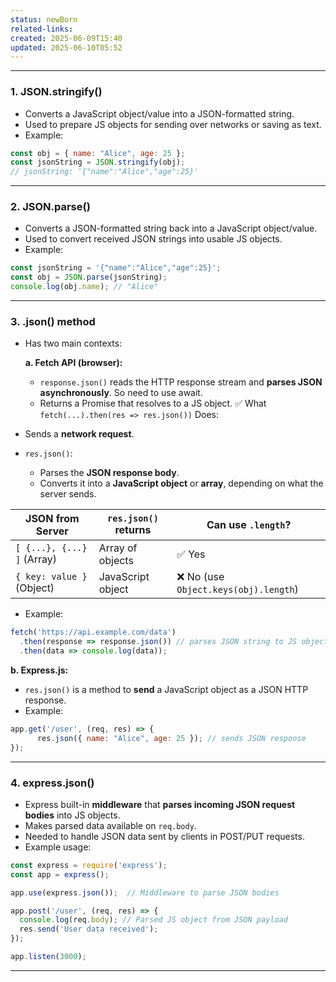 ```yaml
---
status: newBorn
related-links: 
created: 2025-06-09T15:40
updated: 2025-06-10T05:52
---
```

---

### 1. JSON.stringify()

- Converts a JavaScript object/value into a JSON-formatted string.
- Used to prepare JS objects for sending over networks or saving as text.
- Example:

```js
const obj = { name: "Alice", age: 25 };
const jsonString = JSON.stringify(obj); 
// jsonString: '{"name":"Alice","age":25}'
```

---

### 2. JSON.parse()

- Converts a JSON-formatted string back into a JavaScript object/value.
- Used to convert received JSON strings into usable JS objects.
- Example:

```js
const jsonString = '{"name":"Alice","age":25}';
const obj = JSON.parse(jsonString);
console.log(obj.name); // "Alice"
```

---

### 3. .json() method

- Has two main contexts:

  **a. Fetch API (browser):**

  - `response.json()` reads the HTTP response stream and **parses JSON asynchronously**. So need to use await.
  - Returns a Promise that resolves to a JS object.
✅ What `fetch(...).then(res => res.json())` Does:
- Sends a **network request**.
- `res.json()`:
    - Parses the **JSON response body**.
    - Converts it into a **JavaScript object** or **array**, depending on what the server sends.

|JSON from Server|`res.json()` returns|Can use `.length`?|
|---|---|---|
|`[ {...}, {...} ]` (Array)|Array of objects|✅ Yes|
|`{ key: value }` (Object)|JavaScript object|❌ No (use `Object.keys(obj).length`)|

  - Example:
  ```js
  fetch('https://api.example.com/data')
    .then(response => response.json()) // parses JSON string to JS object
    .then(data => console.log(data));
  ```

  **b. Express.js:**

  - `res.json()` is a method to **send** a JavaScript object as a JSON HTTP response.
  - Example:

  ```js
  app.get('/user', (req, res) => {
	    res.json({ name: "Alice", age: 25 }); // sends JSON response
  });
  ```

---

### 4. express.json()

- Express built-in **middleware** that **parses incoming JSON request bodies** into JS objects.
- Makes parsed data available on `req.body`.
- Needed to handle JSON data sent by clients in POST/PUT requests.
- Example usage:

```js
const express = require('express');
const app = express();

app.use(express.json());  // Middleware to parse JSON bodies

app.post('/user', (req, res) => {
  console.log(req.body); // Parsed JS object from JSON payload
  res.send('User data received');
});

app.listen(3000);
```

---

